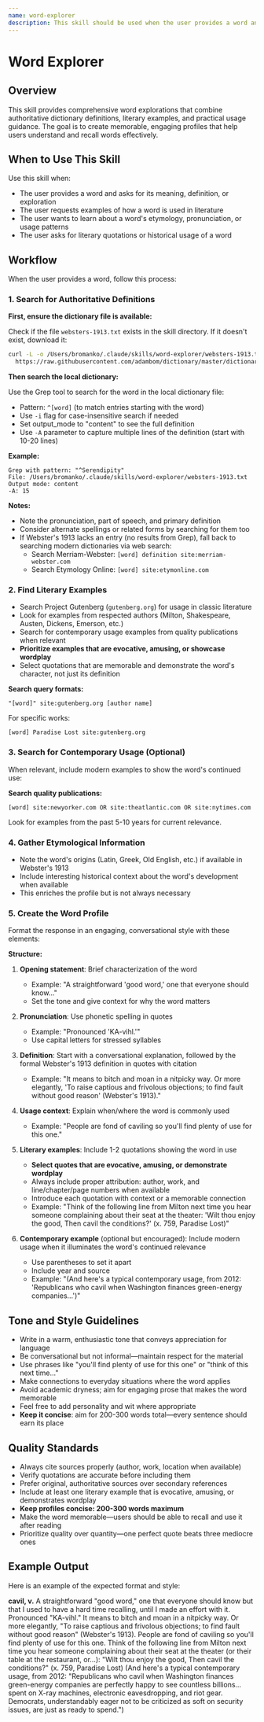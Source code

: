 ```yaml
---
name: word-explorer
description: This skill should be used when the user provides a word and requests an exploration of its meaning, etymology, usage, and literary examples. The skill produces comprehensive, engaging word profiles that combine dictionary definitions, pronunciations, literary quotations, and practical usage guidance.
---
```


# Word Explorer

## Overview

This skill provides comprehensive word explorations that combine authoritative dictionary definitions, literary examples, and practical usage guidance. The goal is to create memorable, engaging profiles that help users understand and recall words effectively.

## When to Use This Skill

Use this skill when:
- The user provides a word and asks for its meaning, definition, or exploration
- The user requests examples of how a word is used in literature
- The user wants to learn about a word's etymology, pronunciation, or usage patterns
- The user asks for literary quotations or historical usage of a word

## Workflow

When the user provides a word, follow this process:

### 1. Search for Authoritative Definitions

**First, ensure the dictionary file is available:**

Check if the file `websters-1913.txt` exists in the skill directory. If it doesn't exist, download it:

```bash
curl -L -o /Users/bromanko/.claude/skills/word-explorer/websters-1913.txt \
  https://raw.githubusercontent.com/adambom/dictionary/master/dictionary.txt
```

**Then search the local dictionary:**

Use the Grep tool to search for the word in the local dictionary file:
- Pattern: `^[word]` (to match entries starting with the word)
- Use `-i` flag for case-insensitive search if needed
- Set output_mode to "content" to see the full definition
- Use `-A` parameter to capture multiple lines of the definition (start with 10-20 lines)

**Example:**
```
Grep with pattern: "^Serendipity"
File: /Users/bromanko/.claude/skills/word-explorer/websters-1913.txt
Output mode: content
-A: 15
```

**Notes:**
- Note the pronunciation, part of speech, and primary definition
- Consider alternate spellings or related forms by searching for them too
- If Webster's 1913 lacks an entry (no results from Grep), fall back to searching modern dictionaries via web search:
  - Search Merriam-Webster: `[word] definition site:merriam-webster.com`
  - Search Etymology Online: `[word] site:etymonline.com`

### 2. Find Literary Examples

- Search Project Gutenberg (`gutenberg.org`) for usage in classic literature
- Look for examples from respected authors (Milton, Shakespeare, Austen, Dickens, Emerson, etc.)
- Search for contemporary usage examples from quality publications when relevant
- **Prioritize examples that are evocative, amusing, or showcase wordplay**
- Select quotations that are memorable and demonstrate the word's character, not just its definition

**Search query formats:**
```
"[word]" site:gutenberg.org [author name]
```
For specific works:
```
[word] Paradise Lost site:gutenberg.org
```

### 3. Search for Contemporary Usage (Optional)

When relevant, include modern examples to show the word's continued use:

**Search quality publications:**
```
[word] site:newyorker.com OR site:theatlantic.com OR site:nytimes.com
```

Look for examples from the past 5-10 years for current relevance.

### 4. Gather Etymological Information

- Note the word's origins (Latin, Greek, Old English, etc.) if available in Webster's 1913
- Include interesting historical context about the word's development when available
- This enriches the profile but is not always necessary

### 5. Create the Word Profile

Format the response in an engaging, conversational style with these elements:

**Structure:**

1. **Opening statement**: Brief characterization of the word
   - Example: "A straightforward 'good word,' one that everyone should know..."
   - Set the tone and give context for why the word matters

2. **Pronunciation**: Use phonetic spelling in quotes
   - Example: "Pronounced 'KA-vihl.'"
   - Use capital letters for stressed syllables

3. **Definition**: Start with a conversational explanation, followed by the formal Webster's 1913 definition in quotes with citation
   - Example: "It means to bitch and moan in a nitpicky way. Or more elegantly, 'To raise captious and frivolous objections; to find fault without good reason' (Webster's 1913)."

4. **Usage context**: Explain when/where the word is commonly used
   - Example: "People are fond of caviling so you'll find plenty of use for this one."

5. **Literary examples**: Include 1-2 quotations showing the word in use
   - **Select quotes that are evocative, amusing, or demonstrate wordplay**
   - Always include proper attribution: author, work, and line/chapter/page numbers when available
   - Introduce each quotation with context or a memorable connection
   - Example: "Think of the following line from Milton next time you hear someone complaining about their seat at the theater: 'Wilt thou enjoy the good, Then cavil the conditions?' (x. 759, Paradise Lost)"

6. **Contemporary example** (optional but encouraged): Include modern usage when it illuminates the word's continued relevance
   - Use parentheses to set it apart
   - Include year and source
   - Example: "(And here's a typical contemporary usage, from 2012: 'Republicans who cavil when Washington finances green-energy companies...')"

## Tone and Style Guidelines

- Write in a warm, enthusiastic tone that conveys appreciation for language
- Be conversational but not informal—maintain respect for the material
- Use phrases like "you'll find plenty of use for this one" or "think of this next time..."
- Make connections to everyday situations where the word applies
- Avoid academic dryness; aim for engaging prose that makes the word memorable
- Feel free to add personality and wit where appropriate
- **Keep it concise**: aim for 200-300 words total—every sentence should earn its place

## Quality Standards

- Always cite sources properly (author, work, location when available)
- Verify quotations are accurate before including them
- Prefer original, authoritative sources over secondary references
- Include at least one literary example that is evocative, amusing, or demonstrates wordplay
- **Keep profiles concise: 200-300 words maximum**
- Make the word memorable—users should be able to recall and use it after reading
- Prioritize quality over quantity—one perfect quote beats three mediocre ones

## Example Output

Here is an example of the expected format and style:

**cavil, v.** A straightforward "good word," one that everyone should know but that I used to have a hard time recalling, until I made an effort with it. Pronounced "KA-vihl." It means to bitch and moan in a nitpicky way. Or more elegantly, "To raise captious and frivolous objections; to find fault without good reason" (Webster's 1913). People are fond of caviling so you'll find plenty of use for this one. Think of the following line from Milton next time you hear someone complaining about their seat at the theater (or their table at the restaurant, or...): "Wilt thou enjoy the good, Then cavil the conditions?" (x. 759, Paradise Lost) (And here's a typical contemporary usage, from 2012: "Republicans who cavil when Washington finances green-energy companies are perfectly happy to see countless billions... spent on X-ray machines, electronic eavesdropping, and riot gear. Democrats, understandably eager not to be criticized as soft on security issues, are just as ready to spend.")
